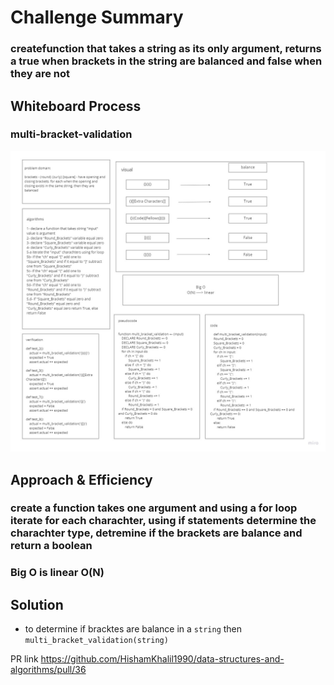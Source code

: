 # Challenge Summary
### createfunction that takes a string as its only argument, returns a true when brackets in the string are balanced and false when they are not

## Whiteboard Process
### multi-bracket-validation
![ex](img/multi-bracket-validation.jpg)

## Approach & Efficiency
### create a function takes one argument and using a for loop iterate for each charachter, using if statements determine the charachter type, detremine if the brackets are balance and return a boolean
### Big O is linear O(N)

## Solution
- to determine if bracktes are balance in a `string` then `multi_bracket_validation(string)`

PR link https://github.com/HishamKhalil1990/data-structures-and-algorithms/pull/36
